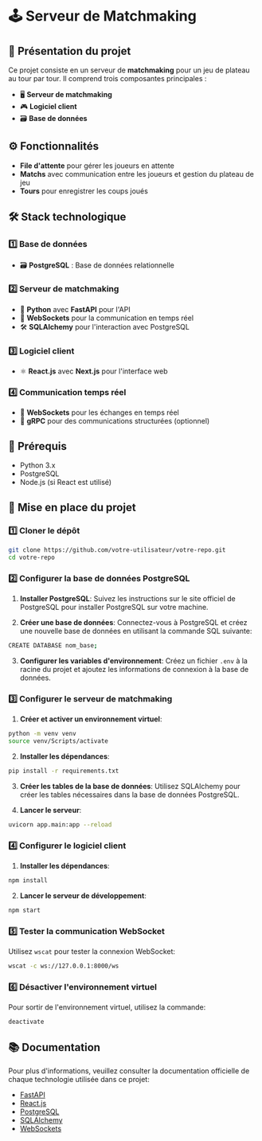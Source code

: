 # 🕹️ Serveur de Matchmaking
## 📜 Présentation du projet

Ce projet consiste en un serveur de **matchmaking** pour un jeu de plateau au tour par tour. Il comprend trois composantes principales :  
- 🖥️ **Serveur de matchmaking**  
- 🎮 **Logiciel client**  
- 🗃️ **Base de données**

## ⚙️ Fonctionnalités

- **File d'attente** pour gérer les joueurs en attente
- **Matchs** avec communication entre les joueurs et gestion du plateau de jeu
- **Tours** pour enregistrer les coups joués

## 🛠️ Stack technologique

### 1️⃣ Base de données  
- 🗃️ **PostgreSQL** : Base de données relationnelle

### 2️⃣ Serveur de matchmaking  
- 🐍 **Python** avec **FastAPI** pour l'API  
- 💬 **WebSockets** pour la communication en temps réel  
- 🛠️ **SQLAlchemy** pour l'interaction avec PostgreSQL

### 3️⃣ Logiciel client  
- ⚛️ **React.js** avec **Next.js** pour l'interface web  

### 4️⃣ Communication temps réel  
- 💬 **WebSockets** pour les échanges en temps réel  
- 📡 **gRPC** pour des communications structurées (optionnel)

## 🚨 Prérequis

- Python 3.x  
- PostgreSQL  
- Node.js (si React est utilisé)  

## 🚀 Mise en place du projet

### 1️⃣ Cloner le dépôt

```bash
git clone https://github.com/votre-utilisateur/votre-repo.git
cd votre-repo
```


### 2️⃣ Configurer la base de données PostgreSQL

1. **Installer PostgreSQL**: Suivez les instructions sur le site officiel de PostgreSQL pour installer PostgreSQL sur votre machine.

2. **Créer une base de données**: Connectez-vous à PostgreSQL et créez une nouvelle base de données en utilisant la commande SQL suivante:

```bash
CREATE DATABASE nom_base;
```


3. **Configurer les variables d'environnement**: Créez un fichier `.env` à la racine du projet et ajoutez les informations de connexion à la base de données.

### 3️⃣ Configurer le serveur de matchmaking

1. **Créer et activer un environnement virtuel**:

```bash
python -m venv venv
source venv/Scripts/activate
```

2. **Installer les dépendances**:

```bash
pip install -r requirements.txt
```

3. **Créer les tables de la base de données**: Utilisez SQLAlchemy pour créer les tables nécessaires dans la base de données PostgreSQL.

4. **Lancer le serveur**:

```bash
uvicorn app.main:app --reload
```

### 4️⃣ Configurer le logiciel client

1. **Installer les dépendances**:

```bash
npm install
```

2. **Lancer le serveur de développement**:

```bash
npm start
```

### 5️⃣ Tester la communication WebSocket

Utilisez `wscat` pour tester la connexion WebSocket:

```bash
wscat -c ws://127.0.0.1:8000/ws
```

### 6️⃣ Désactiver l'environnement virtuel

Pour sortir de l'environnement virtuel, utilisez la commande:

```bash
deactivate
```


## 📚 Documentation

Pour plus d'informations, veuillez consulter la documentation officielle de chaque technologie utilisée dans ce projet:

- [FastAPI](https://fastapi.tiangolo.com/)
- [React.js](https://reactjs.org/docs/getting-started.html)
- [PostgreSQL](https://www.postgresql.org/docs/)
- [SQLAlchemy](https://docs.sqlalchemy.org/)
- [WebSockets](https://developer.mozilla.org/en-US/docs/Web/API/WebSockets_API)










